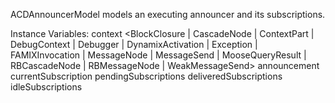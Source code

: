 ACDAnnouncerModel models an executing announcer and its subscriptions.

Instance Variables:
	context	<BlockClosure | CascadeNode | ContextPart | DebugContext | Debugger | DynamixActivation | Exception | FAMIXInvocation | MessageNode | MessageSend | MooseQueryResult | RBCascadeNode | RBMessageNode | WeakMessageSend>
	announcement	<ProtoObject>
	currentSubscription	<OrderedCollection>
	pendingSubscriptions	<OrderedCollection>
	deliveredSubscriptions	<OrderedCollection>
	idleSubscriptions	<OrderedCollection>